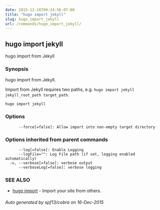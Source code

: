 ```yaml
---
date: 2015-12-16T09:24:56-07:00
title: "hugo import jekyll"
slug: hugo_import_jekyll
url: /commands/hugo_import_jekyll/
---
```

## hugo import jekyll

hugo import from Jekyll

### Synopsis


hugo import from Jekyll.

Import from Jekyll requires two paths, e.g. `hugo import jekyll jekyll_root_path target_path`.

```
hugo import jekyll
```

### Options

```
      --force[=false]: Allow import into non-empty target directory
```

### Options inherited from parent commands

```
      --log[=false]: Enable Logging
      --logFile="": Log File path (if set, logging enabled automatically)
  -v, --verbose[=false]: verbose output
      --verboseLog[=false]: verbose logging
```

### SEE ALSO
* [hugo import](/commands/hugo_import/)	 - Import your site from others.

###### Auto generated by spf13/cobra on 16-Dec-2015
